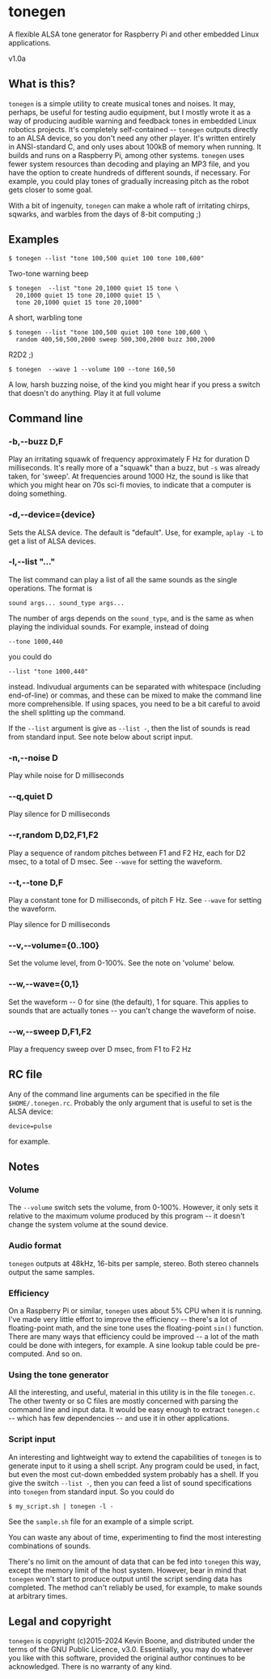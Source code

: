 # tonegen

A flexible ALSA tone generator for Raspberry Pi and other 
embedded Linux applications.

v1.0a

## What is this?

`tonegen` is a simple utility to create musical tones and noises. It may,
perhaps, be useful for testing audio equipment, but I mostly wrote it as
a way of producing audible warning and feedback tones in 
embedded Linux robotics projects. 
It's completely self-contained -- `tonegen` outputs directly to an ALSA
device, so you don't need any other player. It's written entirely in
ANSI-standard C, and only uses about 100kB of memory when
running. It builds and runs on a Raspberry Pi, among other systems.
`tonegen` uses fewer system resources than decoding and playing an
MP3 file, and you have the option to create hundreds of different
sounds, if necessary. For example, you could play tones of gradually 
increasing pitch as the robot gets closer to some goal.

With a bit of ingenuity, `tonegen` can make a whole raft of irritating
chirps, sqwarks, and warbles from the days of 8-bit computing ;)

## Examples

    $ tonegen --list "tone 100,500 quiet 100 tone 100,600"
Two-tone warning beep

    $ tonegen  --list "tone 20,1000 quiet 15 tone \
      20,1000 quiet 15 tone 20,1000 quiet 15 \
      tone 20,1000 quiet 15 tone 20,1000"

A short, warbling tone

    $ tonegen --list "tone 100,500 quiet 100 tone 100,600 \
      random 400,50,500,2000 sweep 500,300,2000 buzz 300,2000

R2D2 ;)

    $ tonegen  --wave 1 --volume 100 --tone 160,50

A low, harsh buzzing noise, of the kind you might hear if you
press a switch that doesn't do anything. Play it at full volume

## Command line

### -b,--buzz D,F

Play an irritating squawk of frequency approximately F Hz for
duration D milliseconds. It's really more of a "squawk" than a 
buzz, but `-s` was already taken, for 'sweep'. At frequencies
around 1000 Hz, the sound is like that which you might hear on 70s
sci-fi movies, to indicate that a computer is doing something.

### -d,--device={device}

Sets the ALSA device. The default is "default". Use, for example,
`aplay -L` to get a list of ALSA devices.

### -l,--list "..."

The list command can play a list of all the same sounds as the single
operations. The format is

    sound args... sound_type args...

The number of args depends on the `sound_type`, and is the same as when 
playing the individual sounds. For example, instead of doing

    --tone 1000,440

you could do

    --list "tone 1000,440"

instead. Indivudual arguments can be separated with whitespace (including
end-of-line) or
commas, and these can be mixed to make the command line more comprehensible.
If using spaces, you need to be a bit careful to avoid the shell splitting
up the command.

If the `--list` argument is give as `--list -`, then the list of 
sounds is read from standard input. See note below about
script input.

### -n,--noise D

Play while noise for D milliseconds

### --q,quiet D

Play silence for D milliseconds

### --r,random D,D2,F1,F2

Play a sequence of random pitches between F1 and F2 Hz, each for D2
msec, to a total of D msec. See
`--wave` for setting the waveform.

### --t,--tone D,F

Play a constant tone for D milliseconds, of pitch F Hz. See
`--wave` for setting the waveform.

Play silence for D milliseconds

### --v,--volume={0..100}

Set the volume level, from 0-100%. See the note on 'volume' below.

### --w,--wave={0,1}

Set the waveform -- 0 for sine (the default), 1 for square. This applies
to sounds that are actually tones -- you can't change the waveform
of noise.

### --w,--sweep D,F1,F2

Play a frequency sweep over D msec, from F1 to F2 Hz

## RC file

Any of the command line arguments can be specified in the file
`$HOME/.tonegen.rc`. Probably the only argument that is useful to
set is the ALSA device:

    device=pulse

for example.

## Notes

### Volume

The `--volume` switch sets the volume, from 0-100%. However, it only 
sets it relative to the maximum volume produced by this program --
it doesn't change the system volume at the sound device.

### Audio format

`tonegen` outputs at 48kHz, 16-bits per sample, stereo. Both stereo
channels output the same samples.

### Efficiency

On a Raspberry Pi or similar, `tonegen` uses about 5% CPU when it is
running. I've made very little effort to improve the efficiency
-- there's a lot of floating-point math, and the sine tone uses 
the floating-point `sin()` function. There are many ways that 
efficiency could be improved -- a lot of the math could be done
with integers, for example. A sine lookup table could be pre-computed.
And so on.

### Using the tone generator

All the interesting, and useful, material in this utility is in the
file `tonegen.c`. The other twenty or so C files are mostly concerned
with parsing the command line and input data. It would be easy enough
to extract `tonegen.c` -- which has few dependencies -- and use
it in other applications. 

### Script input

An interesting and lightweight way to extend the capabilities of
`tonegen` is to generate input to it using a shell script. Any program
could be used, in fact, but even the most cut-down embedded system
probably has a shell. If you give the switch `--list -`, then you
can feed a list of sound specifications into `tonegen` from standard
input. So you could do

    $ my_script.sh | tonegen -l -

See the `sample.sh` file for an example of a simple script.

You can waste any about of time, experimenting to find the most
interesting combinations of sounds.

There's no limit on the amount of data that can be fed into
`tonegen` this way, except the memory limit of the host system.
However, bear in mind that `tonegen` won't start to produce
output until the script sending data has completed. The method can't
reliably be used, for example, to make sounds at arbitrary times.

## Legal and copyright

`tonegen` is copyright (c)2015-2024 Kevin Boone, and distributed under
the terms of the GNU Public Licence, v3.0. Essentiially,
you may do whatever you
like with this software, provided the original author continues
to be acknowledged. There is no warranty of any kind. 


